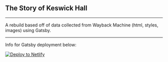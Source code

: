 ## The Story of Keswick Hall  
---

A rebuild based off of data collected from Wayback Machine (html, styles, images) using Gatsby. 

---

Info for Gatsby deployment below:  

[![Deploy to Netlify](https://www.netlify.com/img/deploy/button.svg)](https://app.netlify.com/start/deploy?repository=https://github.com/gatsbyjs/gatsby-starter-default)
